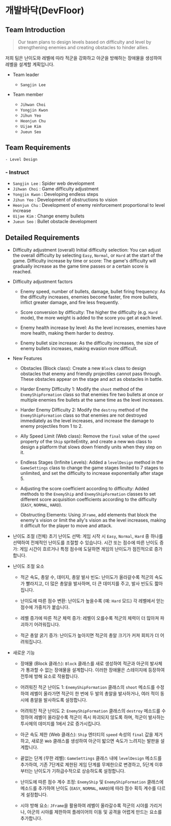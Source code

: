 # 개발바닥(DevFloor)

## Team Introduction
> Our team plans to design levels based on difficulty and level by strengthening enemies and creating obstacles to hinder allies.

저희 팀은 난이도와 레벨에 따라 적군을 강화하고 아군을 방해하는 장애물을 생성하여 레벨을 설계할 계획입니다.


- Team leader
    - `Sangjin Lee`

- Team member
    - `Jihwan Choi`
    - `Yongjin Kwon`
    - `Jihun Yeo`
    - `Heonjun Chu`
    - `Uijae Kim`
    - `Jueun Seo`

## Team Requirements
    - Level Design

### - Instruct

- `Sangjin Lee` : Spider web development
- `Jihwan Choi` : Game difficulty adjustment
- `Yongjin Kwon` : Developing endless steps
- `Jihun Yeo`  : Development of obstructions to vision
- `Heonjun Chu` : Development of enemy reinforcement proportional to level increase
- `Uijae Kim` : Change enemy bullets
- `Jueun Seo` : Bullet obstacle development

## Detailed Requirements

- Difficulty adjustment (overall)
  Initial difficulty selection: You can adjust the overall difficulty by selecting `Easy`, `Normal`, or `Hard` at the start of the game.
  Difficulty increase by time or score: The game's difficulty will gradually increase as the game time passes or a certain score is reached.

- Difficulty adjustment factors

  - Enemy speed, number of bullets, damage, bullet firing frequency:
    As the difficulty increases, enemies become faster, fire more bullets, inflict greater damage, and fire less frequently.

  - Score conversion by difficulty:
    The higher the difficulty (e.g. `Hard` mode), the more weight is added to the score you get at each level.
  - Enemy health increase by level:
    As the level increases, enemies have more health, making them harder to destroy.
  - Enemy bullet size increase:
    As the difficulty increases, the size of enemy bullets increases, making evasion more difficult.

- New Features
  - Obstacles (Block class):
    Create a new `Block` class to design obstacles that enemy and friendly projectiles cannot pass through. These obstacles appear on the stage and act as obstacles in battle.
  - Harder Enemy Difficulty 1:
    Modify the `shoot` method of the `EnemyShipFormation` class so that enemies fire two bullets at once or multiple enemies fire bullets at the same time as the level increases.

  - Harder Enemy Difficulty 2:
    Modify the `destroy` method of the `EnemyShipFormation` class so that enemies are not destroyed immediately as the level increases, and increase the damage to enemy projectiles from 1 to 2.

  - Ally Speed Limit (Web class):
    Remove the `final` value of the `speed` property of the `Ship` spriteEntity, and create a new `Web` class to design a platform that slows down friendly units when they step on it.

  - Endless Stages (Infinite Levels):
    Added a `levelDesign` method in the `GameSettings` class to change the game stages limited to 7 stages to unlimited, and set the difficulty to increase exponentially after stage 5.

  - Adjusting the score coefficient according to difficulty:
    Added methods to the `EnemyShip` and `EnemyShipFormation` classes to set different score acquisition coefficients according to the difficulty (`EASY`, `NORMAL`, `HARD`).

  - Obstructing Elements:
    Using `JFrame`, add elements that block the enemy's vision or limit the ally's vision as the level increases, making it difficult for the player to move and attack.




- 난이도 조절 (전체)
초기 난이도 선택: 게임 시작 시 `Easy`, `Normal`, `Hard` 중 하나를 선택하여 전체적인 난이도를 조절할 수 있습니다.
시간 또는 점수에 따른 난이도 증가: 게임 시간이 흐르거나 특정 점수에 도달하면 게임의 난이도가 점진적으로 증가합니다.

- 난이도 조절 요소

  - 적군 속도, 총알 수, 데미지, 총알 발사 빈도:
난이도가 올라갈수록 적군의 속도가 빨라지고, 더 많은 총알을 발사하며, 더 큰 데미지를 주고, 발사 빈도도 짧아집니다.

  - 난이도에 따른 점수 변환:
  난이도가 높을수록 (예: `Hard` 모드) 각 레벨에서 얻는 점수에 가중치가 붙습니다.
  - 레벨 증가에 따른 적군 체력 증가:
  레벨이 오를수록 적군의 체력이 더 많아져 파괴하기 어려워집니다.
  - 적군 총알 굵기 증가:
  난이도가 높아지면 적군의 총알 크기가 커져 회피가 더 어려워집니다.

- 새로운 기능
  - 장애물 (Block 클래스):
        `Block` 클래스를 새로 생성하여 적군과 아군의 발사체가 통과할 수 없는 장애물을 설계합니다. 이러한 장애물은 스테이지에 등장하여 전투에 방해 요소로 작용합니다.
  - 어려워진 적군 난이도 1:
      `EnemyShipFormation` 클래스의 `shoot` 메소드를 수정하여 레벨이 올라가면 적군이 한 번에 두 발의 총알을 발사하거나, 여러 적이 동시에 총알을 발사하도록 설정합니다.

  - 어려워진 적군 난이도 2:
      `EnemyShipFormation` 클래스의 `destroy` 메소드를 수정하여 레벨이 올라갈수록 적군이 즉시 파괴되지 않도록 하며, 적군이 발사하는 투사체의 데미지를 1에서 2로 증가시킵니다.

  - 아군 속도 제한 (Web 클래스):
      `Ship` 엔터티의 `speed` 속성의 `final` 값을 제거하고, 새로운 `Web` 클래스를 생성하여 아군이 밟으면 속도가 느려지는 발판을 설계합니다.

  - 끝없는 단계 (무한 레벨):
      `GameSettings` 클래스 내에 `levelDesign` 메소드를 추가하여, 기존 7단계로 제한된 게임 단계를 무제한으로 변경하고, 5단계 이후부터는 난이도가 기하급수적으로 상승하도록 설정합니다.

  - 난이도에 따른 점수 계수 조정:
      `EnemyShip` 및 `EnemyShipFormation` 클래스에 메소드를 추가하여 난이도 (`EASY`, `NORMAL`, `HARD`)에 따라 점수 획득 계수를 다르게 설정합니다.

  - 시야 방해 요소:
      `JFrame`을 활용하여 레벨이 올라갈수록 적군의 시야를 가리거나, 아군의 시야를 제한하여 플레이어의 이동 및 공격을 어렵게 만드는 요소를 추가합니다.





